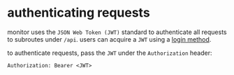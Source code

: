 # authenticating requests

monitor uses the `JSON Web Token (JWT)` standard to authenticate all requests to subroutes under `/api`.
users can acquire a `JWT` using a [login method](/api/login).

to authenticate requests, pass the `JWT` under the `Authorization` header:

`Authorization: Bearer <JWT>`